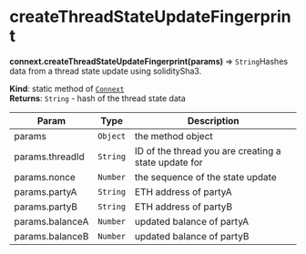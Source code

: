 # createThreadStateUpdateFingerprint

**connext.createThreadStateUpdateFingerprint\(**params**\)** ⇒ `String`Hashes data from a thread state update using soliditySha3.

**Kind**: static method of [`Connext`](./#Connext)  
**Returns**: `String` - hash of the thread state data

| Param | Type | Description |
| --- | --- | --- |
| params | `Object` | the method object |
| params.threadId | `String` | ID of the thread you are creating a state update for |
| params.nonce | `Number` | the sequence of the state update |
| params.partyA | `String` | ETH address of partyA |
| params.partyB | `String` | ETH address of partyB |
| params.balanceA | `Number` | updated balance of partyA |
| params.balanceB | `Number` | updated balance of partyB |



